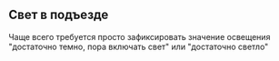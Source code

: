 ## Свет в подъезде

Чаще всего требуется просто зафиксировать значение освещения "достаточно темно, пора включать свет" или "достаточно светло"